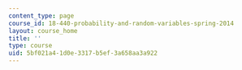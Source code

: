 ```yaml
---
content_type: page
course_id: 18-440-probability-and-random-variables-spring-2014
layout: course_home
title: ''
type: course
uid: 5bf021a4-1d0e-3317-b5ef-3a658aa3a922
---
```

